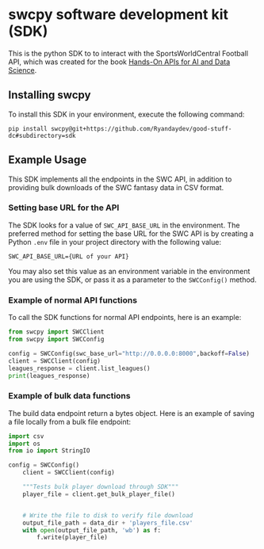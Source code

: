 # swcpy software development kit (SDK)
This is the python SDK to to interact with the SportsWorldCentral Football API, which was created for the book [Hands-On APIs for AI and Data Science](https://handsonapibook.com).

## Installing swcpy

To install this SDK in your environment, execute the following command:

`pip install swcpy@git+https://github.com/Ryandaydev/good-stuff-dc#subdirectory=sdk`

## Example Usage

This SDK implements all the endpoints in the SWC API, in addition to providing bulk downloads of the SWC fantasy data in CSV format.

### Setting base URL for the API
The SDK looks for a value of `SWC_API_BASE_URL` in the environment. The preferred method for setting the base URL for the SWC API is by creating a Python `.env` file in your project directory with the following value:

```
SWC_API_BASE_URL={URL of your API}
```

You may also set this value as an environment variable in the environment you are using the SDK, or pass it as a parameter to the `SWCConfig()` method.


### Example of normal API functions

To call the SDK functions for normal API endpoints, here is an example:

```python
from swcpy import SWCClient
from swcpy import SWCConfig

config = SWCConfig(swc_base_url="http://0.0.0.0:8000",backoff=False)
client = SWCClient(config)    
leagues_response = client.list_leagues()
print(leagues_response)
```

### Example of bulk data functions

The build data endpoint return a bytes object. Here is an example of saving a file locally from a bulk file endpoint:

```python
import csv
import os
from io import StringIO

config = SWCConfig()
    client = SWCClient(config)    

    """Tests bulk player download through SDK"""
    player_file = client.get_bulk_player_file()


    # Write the file to disk to verify file download
    output_file_path = data_dir + 'players_file.csv'
    with open(output_file_path, 'wb') as f:
        f.write(player_file)
```

